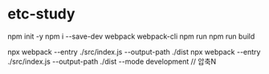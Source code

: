# etc-study

npm init -y
npm i --save-dev webpack webpack-cli
npm run
npm run build

npx webpack --entry ./src/index.js --output-path ./dist
npx webpack --entry ./src/index.js --output-path ./dist --mode development // 압축N
